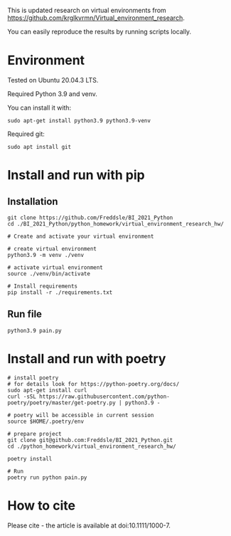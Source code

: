 This is updated research on virtual environments from https://github.com/krglkvrmn/Virtual_environment_research. 

You can easily reproduce the results by running scripts locally. 

# Environment

Tested on Ubuntu 20.04.3 LTS.

Required Python 3.9 and venv.

You can install it with:
```console
sudo apt-get install python3.9 python3.9-venv
```

Required git:
```console
sudo apt install git
```


# Install and run with pip
## Installation

```console
git clone https://github.com/Freddsle/BI_2021_Python
cd ./BI_2021_Python/python_homework/virtual_environment_research_hw/

# Create and activate your virtual environment

# create virtual environment
python3.9 -m venv ./venv

# activate virtual environment
source ./venv/bin/activate

# Install requirements
pip install -r ./requirements.txt
```

## Run file
```console
python3.9 pain.py
```

# Install and run with poetry
```console
# install poetry
# for details look for https://python-poetry.org/docs/
sudo apt-get install curl
curl -sSL https://raw.githubusercontent.com/python-poetry/poetry/master/get-poetry.py | python3.9 -

# poetry will be accessible in current session
source $HOME/.poetry/env

# prepare project
git clone git@github.com:Freddsle/BI_2021_Python.git
cd ./python_homework/virtual_environment_research_hw/

poetry install

# Run
poetry run python pain.py

```

# How to cite
Please cite - the article is available at doi:10.1111/1000-7.
